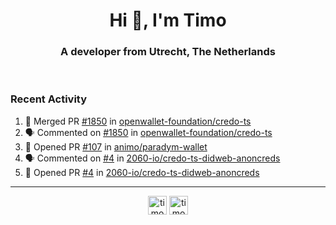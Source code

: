 <h1 align="center">Hi 👋, I'm Timo</h1>
<h3 align="center">A developer from Utrecht, The Netherlands</h3>
<br/>
<!-- https://github.com/rahuldkjain/github-profile-readme-generator --!>

<!--  <p align="left"><img src="https://github-readme-stats.vercel.app/api?username=timoglastra&show_icons=true&count_private=true&" alt="timoglastra" /></p> --!>

<!--
Github language stats
<p align="left"><img src="https://github-readme-stats.vercel.app/api/top-langs/?username=timoglastra&layout=compact" alt="timoglastra" /><p>
-->

<!-- Codestats language stats -->
<!-- <p align="left"><img src="https://codestats-readme.vercel.app/api/top-langs/?username=timoglastra&layout=compact&language_count=12" alt="timoglastra" /><p>    --!>
  
<h3>Recent Activity</h3>

<!--START_SECTION:activity-->
1. 🎉 Merged PR [#1850](https://github.com/openwallet-foundation/credo-ts/pull/1850) in [openwallet-foundation/credo-ts](https://github.com/openwallet-foundation/credo-ts)
2. 🗣 Commented on [#1850](https://github.com/openwallet-foundation/credo-ts/pull/1850#issuecomment-2088446640) in [openwallet-foundation/credo-ts](https://github.com/openwallet-foundation/credo-ts)
3. 💪 Opened PR [#107](https://github.com/animo/paradym-wallet/pull/107) in [animo/paradym-wallet](https://github.com/animo/paradym-wallet)
4. 🗣 Commented on [#4](https://github.com/2060-io/credo-ts-didweb-anoncreds/pull/4#issuecomment-2087078069) in [2060-io/credo-ts-didweb-anoncreds](https://github.com/2060-io/credo-ts-didweb-anoncreds)
5. 💪 Opened PR [#4](https://github.com/2060-io/credo-ts-didweb-anoncreds/pull/4) in [2060-io/credo-ts-didweb-anoncreds](https://github.com/2060-io/credo-ts-didweb-anoncreds)
<!--END_SECTION:activity-->

---

<p align="center">
<a href="https://twitter.com/timoglastra" target="blank"><img align="center" src="https://cdn.jsdelivr.net/npm/simple-icons@3.0.1/icons/twitter.svg" alt="timoglastra" height="30" width="30" /></a>
<a href="https://linkedin.com/in/timoglastra" target="blank"><img align="center" src="https://cdn.jsdelivr.net/npm/simple-icons@3.0.1/icons/linkedin.svg" alt="timoglastra" height="30" width="30" /></a>
</p>



